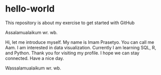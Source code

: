 # hello-world
This repository is about my exercise to get started with GitHub


Assalamualaikum wr. wb.

Hi, let me introduce myself. My name is Imam Prasetyo. You can call me Aam. I am interested in data visualization. Currently I am learning SQL, R, and Python.
Thank you for visiting my profile. I hope we can stay connected. Have a nice day.

Wassalamualaikum wr. wb.
